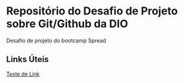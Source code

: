 # Repositório do Desafio de Projeto sobre Git/Github da DIO
Desafio de projeto do bootcamp Spread

## Links Úteis
[Teste de Link](https://www.markdownguide.org/getting-started/)
